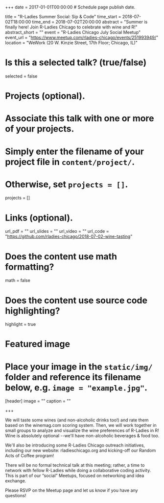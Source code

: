 +++
date = 2017-01-01T00:00:00  # Schedule page publish date.

title = "R-Ladies Summer Social: Sip & Code"
time_start = 2018-07-02T18:00:00
time_end = 2018-07-02T20:00:00
abstract = "Summer is finally here! Join R-Ladies Chicago to celebrate with wine and R!"
abstract_short = ""
event = "R-Ladies Chicago July Social Meetup"
event_url = "https://www.meetup.com/rladies-chicago/events/251993949/"
location = "WeWork (20 W. Kinzie Street, 17th Floor; Chicago, IL)"

# Is this a selected talk? (true/false)
selected = false

# Projects (optional).
#   Associate this talk with one or more of your projects.
#   Simply enter the filename of your project file in `content/project/`.
#   Otherwise, set `projects = []`.
projects = []

# Links (optional).
url_pdf = ""
url_slides = ""
url_video = ""
url_code = "https://github.com/rladies-chicago/2018-07-02-wine-tasting"

# Does the content use math formatting?
math = false

# Does the content use source code highlighting?
highlight = true

# Featured image
# Place your image in the `static/img/` folder and reference its filename below, e.g. `image = "example.jpg"`.
[header]
image = ""
caption = ""

+++

We will taste some wines (and non-alcoholic drinks too!) and rate them based on the winemag.com scoring system. Then, we will work together in small groups to analyze and visualize the wine preferences of R-Ladies in R! Wine is absolutely optional --we'll have non-alcoholic beverages & food too.  
  
We'll also be introducing some R-Ladies Chicago outreach initiatives, including our new website: rladieschicago.org and kicking-off our Random Acts of Coffee program!  
  
There will be no formal technical talk at this meeting; rather, a time to network with fellow R-Ladies while doing a collaborative coding activity. This is part of our “social” Meetups, focused on networking and idea exchange.  
  
Please RSVP on the Meetup page and let us know if you have any questions!  